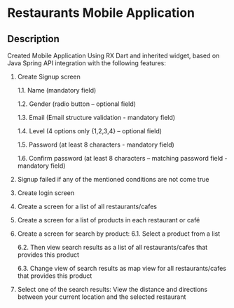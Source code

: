# Restaurants Mobile Application

## Description
Created Mobile Application Using RX Dart and inherited widget, based on Java Spring API integration with the 
following features:
1. Create Signup screen

      1.1. Name (mandatory field)

      1.2. Gender (radio button – optional field)

      1.3. Email (Email structure validation - mandatory field)

      1.4. Level (4 options only {1,2,3,4} – optional field)

      1.5. Password (at least 8 characters - mandatory field)

      1.6. Confirm password (at least 8 characters – matching password field - mandatory field)

2. Signup failed if any of the mentioned conditions are not come true
3. Create login screen
4. Create a screen for a list of all restaurants/cafes 
5. Create a screen for a list of products in each restaurant or café
6. Create a screen for search by product: 
      6.1. Select a product from a list

      6.2. Then view search results as a list of all restaurants/cafes that provides this product

      6.3. Change view of search results as map view for all restaurants/cafes that provides this product

7. Select one of the search results: View the distance and directions between your current location and 
the selected restaurant

